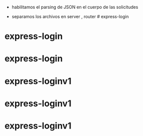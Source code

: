 



- habilitamos el parsing de JSON en el cuerpo de las solicitudes

- separamos los archivos en server ,  router # express-login
# express-login
# express-login
# express-loginv1
# express-loginv1
# express-loginv1
